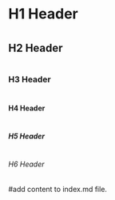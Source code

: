 # <h1> H1 Header
# <h2> H2 Header
# <h3> H3 Header
# <h4> H4 Header
# <h5> H5 Header
# <h6> H6 Header


#add content to index.md file.
